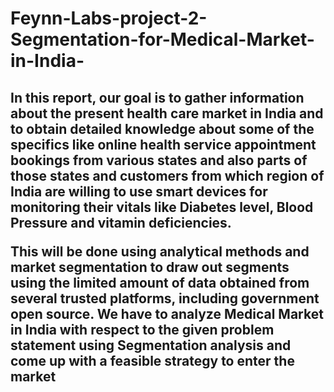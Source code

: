 # Feynn-Labs-project-2-Segmentation-for-Medical-Market-in-India-
<p>
<b>
<h2>
  In this report, our goal is to gather information about the present health care market in India and to obtain detailed knowledge about some of the specifics like online health service appointment bookings from various states and also 
parts of those states and customers from which region of India are willing to use smart devices for monitoring their vitals like Diabetes level, Blood Pressure and vitamin deficiencies. <br>
</p>
This will be done using analytical methods and market segmentation to draw out segments using the limited amount of data obtained from several trusted platforms, including government open source. 
We have to analyze Medical Market in India with respect to the given problem statement using Segmentation analysis and come up with a feasible strategy to enter the market
</h2>
</b>

